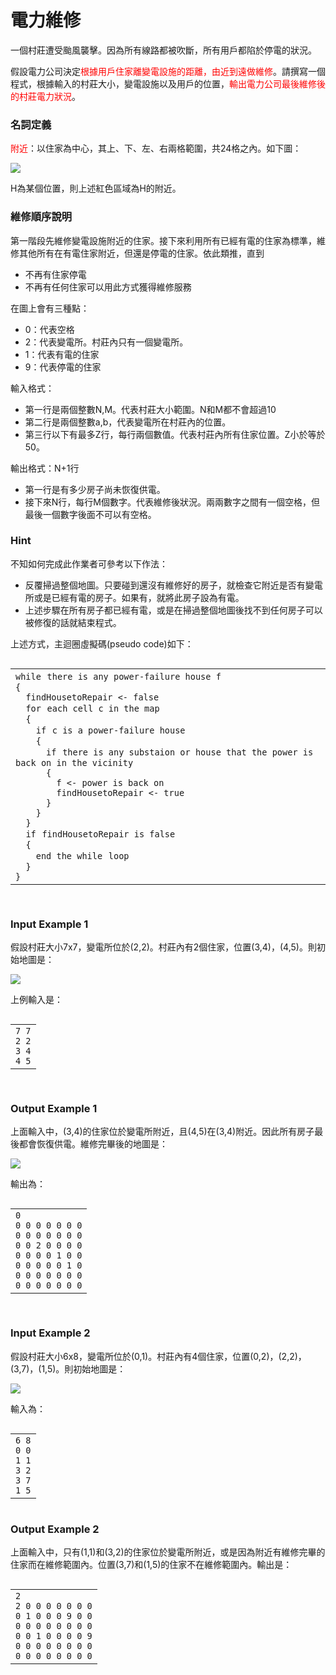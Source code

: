 # 電力維修
<div data-step="14" data-intro="<p>描述中 <i class='fa fa-clipboard'></i> 按鈕可協助你複製到剪貼簿，並貼到本機實驗。</p> <p>若題目有特殊的字元格式，那在範例輸入/輸出測資不適用複製貼上，請務必小心</p>">
<p>一個村莊遭受颱風襲擊。因為所有線路都被吹斷，所有用戶都陷於停電的狀況。</p>
<p>假設電力公司決定<font color="red">根據用戶住家離變電設施的距離，由近到遠做維修</font>。請撰寫一個程式，根據輸入的村莊大小，變電設施以及用戶的位置，<font color="red">輸出電力公司最後維修後的村莊電力狀況</font>。</p>
<h3 class="content-subhead">名詞定義</h3><p><font color="red">附近</font>：以住家為中心，其上、下、左、右兩格範圍，共24格之內。如下圖：</p>
<img src="/img/img1.jpg">
<p>H為某個位置，則上述紅色區域為H的附近。</p>
<h3 class="content-subhead">維修順序說明</h3><p>第一階段先維修變電設施附近的住家。接下來利用所有已經有電的住家為標準，維修其他所有在有電住家附近，但還是停電的住家。依此類推，直到</p>
<ul>
<li>不再有住家停電</li>
<li>不再有任何住家可以用此方式獲得維修服務</li>
</ul>
<p>在圖上會有三種點：</p>
<ul>
<li>0：代表空格</li>
<li>2：代表變電所。村莊內只有一個變電所。</li>
<li>1：代表有電的住家  </li>
<li>9：代表停電的住家</li>
</ul>
<p>輸入格式：</p>
<ul>
<li>第一行是兩個整數N,M。代表村莊大小範圍。N和M都不會超過10</li>
<li>第二行是兩個整數a,b，代表變電所在村莊內的位置。</li>
<li>第三行以下有最多Z行，每行兩個數值。代表村莊內所有住家位置。Z小於等於50。</li>
</ul>
<p>輸出格式：N+1行</p>
<ul>
<li>第一行是有多少房子尚未恢復供電。</li>
<li>接下來N行，每行M個數字。代表維修後狀況。兩兩數字之間有一個空格，但最後一個數字後面不可以有空格。</li>
</ul>
<h3 class="content-subhead">Hint</h3><p>不知如何完成此作業者可參考以下作法：</p>
<ul>
<li>反覆掃過整個地圖。只要碰到還沒有維修好的房子，就檢查它附近是否有變電所或是已經有電的房子。如果有，就將此房子設為有電。</li>
<li>上述步驟在所有房子都已經有電，或是在掃過整個地圖後找不到任何房子可以被修復的話就結束程式。</li>
</ul>
<p>上述方式，主迴圈虛擬碼(pseudo code)如下：</p>
<pre><code><span class="fw-code-copy-button pure-button"><i class="fa fa-clipboard"></i></span><div id="highlighter_987529" class="syntaxhighlighter nogutter  "><table border="0" cellpadding="0" cellspacing="0"><tbody><tr><td class="code"><div class="container"><div class="line number1 index0 alt2"><code class="keyword bold">while</code> <code class="plain">there is any power-failure house f</code></div><div class="line number2 index1 alt1"><code class="plain">{</code></div><div class="line number3 index2 alt2"><code class="undefined spaces">&nbsp;&nbsp;</code><code class="plain">findHousetoRepair &lt;- </code><code class="keyword bold">false</code></div><div class="line number4 index3 alt1"><code class="undefined spaces">&nbsp;&nbsp;</code><code class="keyword bold">for</code> <code class="plain">each cell c in the map</code></div><div class="line number5 index4 alt2"><code class="undefined spaces">&nbsp;&nbsp;</code><code class="plain">{</code></div><div class="line number6 index5 alt1"><code class="undefined spaces">&nbsp;&nbsp;&nbsp;&nbsp;</code><code class="keyword bold">if</code> <code class="plain">c is a power-failure house</code></div><div class="line number7 index6 alt2"><code class="undefined spaces">&nbsp;&nbsp;&nbsp;&nbsp;</code><code class="plain">{</code></div><div class="line number8 index7 alt1"><code class="undefined spaces">&nbsp;&nbsp;&nbsp;&nbsp;&nbsp;&nbsp;</code><code class="keyword bold">if</code> <code class="plain">there is any substaion or house that the power is back on in the vicinity</code></div><div class="line number9 index8 alt2"><code class="undefined spaces">&nbsp;&nbsp;&nbsp;&nbsp;&nbsp;&nbsp;</code><code class="plain">{</code></div><div class="line number10 index9 alt1"><code class="undefined spaces">&nbsp;&nbsp;&nbsp;&nbsp;&nbsp;&nbsp;&nbsp;&nbsp;</code><code class="plain">f &lt;- power is back on</code></div><div class="line number11 index10 alt2"><code class="undefined spaces">&nbsp;&nbsp;&nbsp;&nbsp;&nbsp;&nbsp;&nbsp;&nbsp;</code><code class="plain">findHousetoRepair &lt;- </code><code class="keyword bold">true</code></div><div class="line number12 index11 alt1"><code class="undefined spaces">&nbsp;&nbsp;&nbsp;&nbsp;&nbsp;&nbsp;</code><code class="plain">}</code></div><div class="line number13 index12 alt2"><code class="undefined spaces">&nbsp;&nbsp;&nbsp;&nbsp;</code><code class="plain">}</code></div><div class="line number14 index13 alt1"><code class="undefined spaces">&nbsp;&nbsp;</code><code class="plain">}</code></div><div class="line number15 index14 alt2"><code class="undefined spaces">&nbsp;&nbsp;</code><code class="keyword bold">if</code> <code class="plain">findHousetoRepair is </code><code class="keyword bold">false</code></div><div class="line number16 index15 alt1"><code class="undefined spaces">&nbsp;&nbsp;</code><code class="plain">{</code></div><div class="line number17 index16 alt2"><code class="undefined spaces">&nbsp;&nbsp;&nbsp;&nbsp;</code><code class="plain">end the </code><code class="keyword bold">while</code> <code class="plain">loop</code></div><div class="line number18 index17 alt1"><code class="undefined spaces">&nbsp;&nbsp;</code><code class="plain">}</code></div><div class="line number19 index18 alt2"><code class="plain">}</code></div></div></td></tr></tbody></table></div>
</code></pre>
<h3 class="content-subhead">Input Example 1</h3><p>假設村莊大小7x7，變電所位於(2,2)。村莊內有2個住家，位置(3,4)，(4,5)。則初始地圖是：</p>
<img src="/img/img2.jpg">

<p>上例輸入是：</p>
<pre><code><span class="fw-code-copy-button pure-button"><i class="fa fa-clipboard"></i></span><div id="highlighter_811999" class="syntaxhighlighter nogutter  "><table border="0" cellpadding="0" cellspacing="0"><tbody><tr><td class="code"><div class="container"><div class="line number1 index0 alt2"><code class="plain">7 7</code></div><div class="line number2 index1 alt1"><code class="plain">2 2</code></div><div class="line number3 index2 alt2"><code class="plain">3 4</code></div><div class="line number4 index3 alt1"><code class="plain">4 5</code></div></div></td></tr></tbody></table></div>
</code></pre>
<h3 class="content-subhead">Output Example 1</h3><p>上面輸入中，(3,4)的住家位於變電所附近，且(4,5)在(3,4)附近。因此所有房子最後都會恢復供電。維修完畢後的地圖是：</p>
<img src="/img/img4.jpg">

<p>輸出為：</p>
<pre><code><span class="fw-code-copy-button pure-button"><i class="fa fa-clipboard"></i></span><div id="highlighter_200055" class="syntaxhighlighter nogutter  "><table border="0" cellpadding="0" cellspacing="0"><tbody><tr><td class="code"><div class="container"><div class="line number1 index0 alt2"><code class="plain">0</code></div><div class="line number2 index1 alt1"><code class="plain">0 0 0 0 0 0 0</code></div><div class="line number3 index2 alt2"><code class="plain">0 0 0 0 0 0 0</code></div><div class="line number4 index3 alt1"><code class="plain">0 0 2 0 0 0 0</code></div><div class="line number5 index4 alt2"><code class="plain">0 0 0 0 1 0 0</code></div><div class="line number6 index5 alt1"><code class="plain">0 0 0 0 0 1 0</code></div><div class="line number7 index6 alt2"><code class="plain">0 0 0 0 0 0 0</code></div><div class="line number8 index7 alt1"><code class="plain">0 0 0 0 0 0 0</code></div></div></td></tr></tbody></table></div>
</code></pre>
<h3 class="content-subhead">Input Example 2</h3><p>假設村莊大小6x8，變電所位於(0,1)。村莊內有4個住家，位置(0,2)，(2,2)，(3,7)，(1,5)。則初始地圖是：</p>
<img src="/img/img44.jpg">
<p>輸入為：</p>
<pre><code><span class="fw-code-copy-button pure-button"><i class="fa fa-clipboard"></i></span><div id="highlighter_646444" class="syntaxhighlighter nogutter  "><table border="0" cellpadding="0" cellspacing="0"><tbody><tr><td class="code"><div class="container"><div class="line number1 index0 alt2"><code class="plain">6 8</code></div><div class="line number2 index1 alt1"><code class="plain">0 0</code></div><div class="line number3 index2 alt2"><code class="plain">1 1</code></div><div class="line number4 index3 alt1"><code class="plain">3 2</code></div><div class="line number5 index4 alt2"><code class="plain">3 7</code></div><div class="line number6 index5 alt1"><code class="plain">1 5</code></div></div></td></tr></tbody></table></div></code></pre>
<h3 class="content-subhead">Output Example 2</h3><p>上面輸入中，只有(1,1)和(3,2)的住家位於變電所附近，或是因為附近有維修完畢的住家而在維修範圍內。位置(3,7)和(1,5)的住家不在維修範圍內。輸出是：</p>
<pre><code><span class="fw-code-copy-button pure-button"><i class="fa fa-clipboard"></i></span><div id="highlighter_929169" class="syntaxhighlighter nogutter  "><table border="0" cellpadding="0" cellspacing="0"><tbody><tr><td class="code"><div class="container"><div class="line number1 index0 alt2"><code class="plain">2</code></div><div class="line number2 index1 alt1"><code class="plain">2 0 0 0 0 0 0 0</code></div><div class="line number3 index2 alt2"><code class="plain">0 1 0 0 0 9 0 0</code></div><div class="line number4 index3 alt1"><code class="plain">0 0 0 0 0 0 0 0</code></div><div class="line number5 index4 alt2"><code class="plain">0 0 1 0 0 0 0 9</code></div><div class="line number6 index5 alt1"><code class="plain">0 0 0 0 0 0 0 0</code></div><div class="line number7 index6 alt2"><code class="plain">0 0 0 0 0 0 0 0</code></div></div></td></tr></tbody></table></div></code></pre></div>
